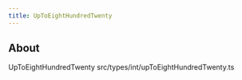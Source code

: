 ```yaml
---
title: UpToEightHundredTwenty
---
```


## About

UpToEightHundredTwenty src/types/int/upToEightHundredTwenty.ts

